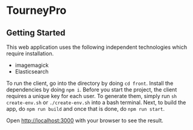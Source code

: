 # TourneyPro

## Getting Started
This web application uses the following independent technologies which require installation.
- imagemagick
- Elasticsearch

To run the client, go into the directory by doing `cd front`. Install the dependencies by doing `npm i`. Before you start the project, the client requires a unique key for each user. To generate them, simply run `sh create-env.sh` or `./create-env.sh` into a bash terminal. Next, to build the app, do `npm run build` and once that is done, do `npm run start`.

Open [http://localhost:3000](http://localhost:3000) with your browser to see the result.